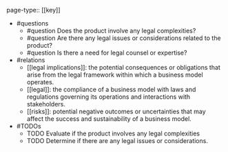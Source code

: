page-type:: [[key]]
- #questions
	- #question Does the product involve any legal complexities?
	- #question Are there any legal issues or considerations related to the product?
	- #question Is there a need for legal counsel or expertise?
- #relations
	- [[legal implications]]: the potential consequences or obligations that arise from the legal framework within which a business model operates.
	- [[legal]]: the compliance of a business model with laws and regulations governing its operations and interactions with stakeholders.
	- [[risks]]: potential negative outcomes or uncertainties that may affect the success and sustainability of a business model.
- #TODOs
	- TODO Evaluate if the product involves any legal complexities
	- TODO  Determine if there are any legal issues or considerations.






